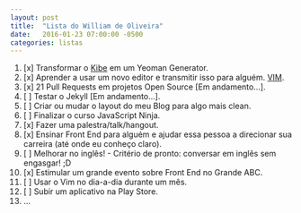 ```yaml
---
layout: post
title:  "Lista do William de Oliveira"
date:   2016-01-23 07:00:00 -0500
categories: listas
---
```


1. [x] Transformar o [Kibe](https://github.com/woliveiras/kibe) em um Yeoman Generator.
1. [x] Aprender a usar um novo editor e transmitir isso para alguém. [VIM](https://github.com/woliveiras/vimparanoobs).
1. [x] 21 Pull Requests em projetos Open Source [Em andamento...].
1. [ ] Testar o Jekyll  [Em andamento...].
1. [ ] Criar ou mudar o layout do meu Blog para algo mais clean.
1. [ ] Finalizar o curso JavaScript Ninja.
1. [x] Fazer uma palestra/talk/hangout.
1. [x] Ensinar Front End para alguém e ajudar essa pessoa a direcionar sua carreira (até onde eu conheço claro).
1. [ ] Melhorar no inglês! - Critério de pronto: conversar em inglês sem engasgar! ;D
1. [x] Estimular um grande evento sobre Front End no Grande ABC.
1. [ ] Usar o Vim no dia-a-dia durante um mês.
1. [ ] Subir um aplicativo na Play Store.
1. ...
